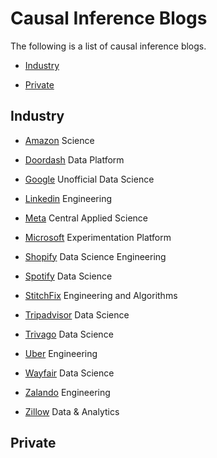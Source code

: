 # Causal Inference Blogs

The following is a list of causal inference blogs.

- [Industry](#industry)

- [Private](#private)



## Industry

- [Amazon](https://www.amazon.science/) Science

- [Doordash](https://doordash.engineering/category/data-platform/) Data Platform

- [Google](https://www.unofficialgoogledatascience.com/) Unofficial Data Science

- [Linkedin](https://engineering.linkedin.com/blog) Engineering

- [Meta](https://research.facebook.com/teams/central-applied-science/) Central Applied Science

- [Microsoft](https://www.microsoft.com/en-us/research/group/experimentation-platform-exp/) Experimentation Platform

- [Shopify](https://shopify.engineering/topics/data-science-engineering) Data Science Engineering

- [Spotify](https://engineering.atspotify.com/category/data-science/) Data Science

- [StitchFix](https://multithreaded.stitchfix.com/blog/) Engineering and Algorithms

- [Tripadvisor](https://www.tripadvisor.com/engineering/tag/data-science/) Data Science

- [Trivago](https://tech.trivago.com/categories/data-science) Data Science

- [Uber](https://www.uber.com/en-DE/blog/berlin/engineering/) Engineering

- [Wayfair](https://www.aboutwayfair.com/tag/data-science) Data Science

- [Zalando](https://engineering.zalando.com/) Engineering

- [Zillow](https://www.zillow.com/tech/data-analytics/) Data & Analytics



## Private
